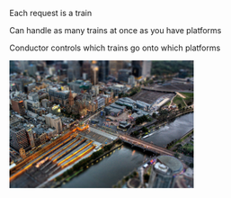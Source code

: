 Each request is a train

Can handle as many trains at once as you have platforms

Conductor controls which trains go onto which platforms

<div class="center">
<img src="images/flinders_above.jpg" style="width:65%"/>
</div>